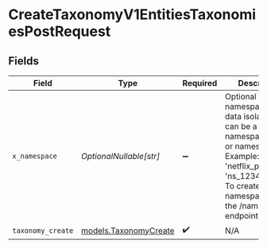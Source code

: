 # CreateTaxonomyV1EntitiesTaxonomiesPostRequest


## Fields

| Field                                                                                                                                                                                 | Type                                                                                                                                                                                  | Required                                                                                                                                                                              | Description                                                                                                                                                                           |
| ------------------------------------------------------------------------------------------------------------------------------------------------------------------------------------- | ------------------------------------------------------------------------------------------------------------------------------------------------------------------------------------- | ------------------------------------------------------------------------------------------------------------------------------------------------------------------------------------- | ------------------------------------------------------------------------------------------------------------------------------------------------------------------------------------- |
| `x_namespace`                                                                                                                                                                         | *OptionalNullable[str]*                                                                                                                                                               | :heavy_minus_sign:                                                                                                                                                                    | Optional namespace for data isolation. This can be a namespace name or namespace ID. Example: 'netflix_prod' or 'ns_1234567890'. To create a namespace, use the /namespaces endpoint. |
| `taxonomy_create`                                                                                                                                                                     | [models.TaxonomyCreate](../models/taxonomycreate.md)                                                                                                                                  | :heavy_check_mark:                                                                                                                                                                    | N/A                                                                                                                                                                                   |